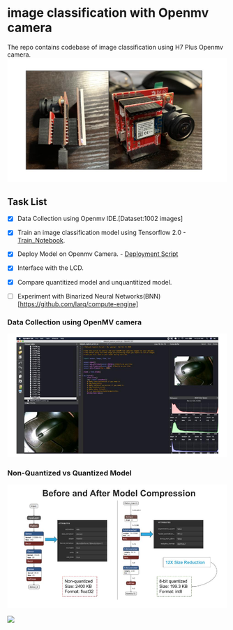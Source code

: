 # image classification with Openmv camera
The repo contains codebase of image classification using H7 Plus Openmv camera. 
![Openmv](/asset/openmv1.jpg)

 
## Task List
- [x] Data Collection using Openmv IDE.[Dataset:1002 images]
- [x] Train an image classification model using Tensorflow 2.0 - [Train_Notebook](https://github.com/gigwegbe/image_classification_with_openmv_camera/blob/main/notebook/train_notebook.ipynb).
- [x] Deploy Model on Openmv Camera. - [Deployment Script](https://github.com/gigwegbe/image_classification_with_openmv_camera/blob/main/ei-opemv-openmv-v0/ei_image_classification.py)
- [x] Interface with the LCD. 
- [x] Compare quantitized model and unquantitized model.
- [ ] Experiment with Binarized Neural Networks(BNN)[https://github.com/larq/compute-engine]


### Data Collection using OpenMV camera
![data_collection](/asset/data_collection.jpg)


### Non-Quantized  vs Quantized Model  
 ![quantization](/asset/quantized_compare.jpg)

![](/asset/ai_on_edge.gif)


